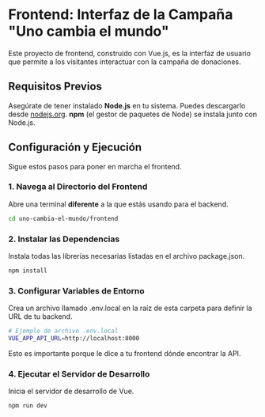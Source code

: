 # Frontend: Interfaz de la Campaña "Uno cambia el mundo"

Este proyecto de frontend, construido con Vue.js, es la interfaz de usuario que permite a los visitantes interactuar con la campaña de donaciones.

## Requisitos Previos

Asegúrate de tener instalado **Node.js** en tu sistema. Puedes descargarlo desde [nodejs.org](https://nodejs.org/). **npm** (el gestor de paquetes de Node) se instala junto con Node.js.

## Configuración y Ejecución

Sigue estos pasos para poner en marcha el frontend.

### 1. Navega al Directorio del Frontend

Abre una terminal **diferente** a la que estás usando para el backend.
```bash
cd uno-cambia-el-mundo/frontend
```

### 2. Instalar las Dependencias
Instala todas las librerías necesarias listadas en el archivo package.json.
```bash
npm install
```

### 3. Configurar Variables de Entorno
Crea un archivo llamado .env.local en la raíz de esta carpeta para definir la URL de tu backend.

```bash
# Ejemplo de archivo .env.local
VUE_APP_API_URL=http://localhost:8000
```
Esto es importante porque le dice a tu frontend dónde encontrar la API.

### 4. Ejecutar el Servidor de Desarrollo
Inicia el servidor de desarrollo de Vue.
```bash
npm run dev
```

